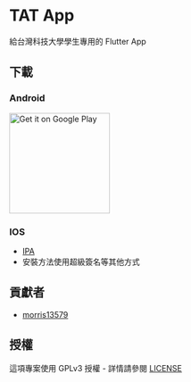 # TAT App

給台灣科技大學學生專用的 Flutter App

## 下載  
### Android 
<a href='https://play.google.com/store/apps/details?id=club.ntust.tat'>
  <img width="180" alt='Get it on Google Play' src='https://play.google.com/intl/en_us/badges/images/generic/en_badge_web_generic.png'/>
</a>

### IOS  
-  [IPA](https://drive.google.com/drive/folders/1GDBc_coOp9jR_JzmgEgtOBcka0AkE9cL?usp=sharing)  
-  安裝方法使用超級簽名等其他方式


## 貢獻者
- [morris13579](https://github.com/morris13579)

## 授權
這項專案使用 GPLv3 授權 - 詳情請參閱 [LICENSE](https://github.com/morris13579/tat_ntust/blob/master/LICENSE)
